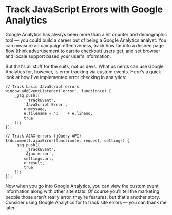 # Track JavaScript Errors with Google Analytics

Google Analytics has always been more than a hit counter and demographic tool
— you could build a career out of being a Google Analytics analyst.  You can
measure ad campaign effectiveness, track how far into a desired page flow
(think advertisement to cart to checkout) users get, and set browser and
locale support based your user's information.

But that's all stuff for the suits, not us devs.  What us nerds can use Google
Analytics for, however, is error tracking via custom events.  Here's a quick
look at how I've implemented error checking in analytics:

    // Track basic JavaScript errors
    window.addEventListener('error', function(e) {
        _gaq.push([
            '_trackEvent',
            'JavaScript Error',
            e.message,
            e.filename + ':  ' + e.lineno,
            true
        ]);
    });

    // Track AJAX errors (jQuery API)
    $(document).ajaxError(function(e, request, settings) {
        _gaq.push([
            '_trackEvent',
            'Ajax error',
            settings.url,
            e.result,
            true
        ]);
    });

Now when you go into Google Analytics, you can view the custom event
information along with other site stats.  Of course you'll tell the marketing
people those aren't really error, they're features, but that's another story.
Consider using Google Analytics for to track site errors — you can thank me
later.
